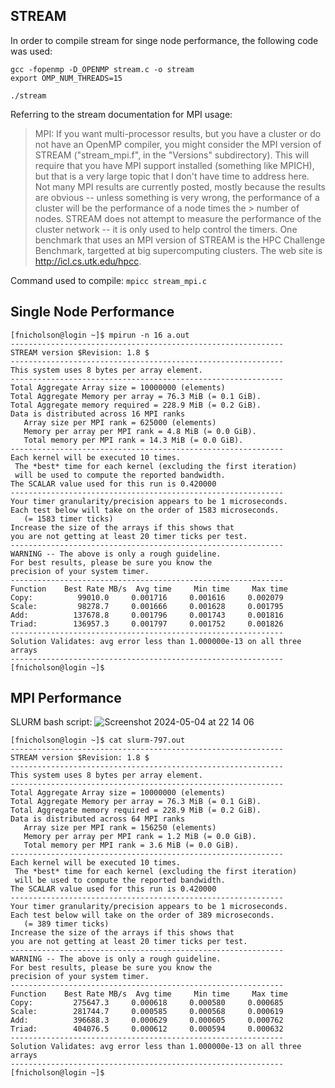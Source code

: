 STREAM
-
In order to compile stream for singe node performance, the following code was used:

    gcc -fopenmp -D_OPENMP stream.c -o stream 
    export OMP_NUM_THREADS=15
    
    ./stream
    
Referring to the stream documentation for MPI usage:
> MPI: If you want multi-processor results, but you have a cluster or do not have an OpenMP compiler, you might consider the MPI version of STREAM ("stream_mpi.f", in the "Versions" subdirectory).  This will require that you have MPI support installed (something like MPICH), but that is a very large topic that I don't have time to address here.
 Not many MPI results are currently posted, mostly because the results are obvious -- unless something is very wrong, the performance of a cluster will be the performance of a node times the > number of nodes. STREAM does not attempt to measure the performance of the cluster network -- it is only used to help control the timers.
 One benchmark that uses an MPI version of STREAM is the HPC Challenge Benchmark, targetted at big supercomputing clusters. The web site is http://icl.cs.utk.edu/hpcc.

Command used to compile:
    `mpicc stream_mpi.c`


Single Node Performance
-
    [fnicholson@login ~]$ mpirun -n 16 a.out 
    -------------------------------------------------------------
    STREAM version $Revision: 1.8 $
    -------------------------------------------------------------
    This system uses 8 bytes per array element.
    -------------------------------------------------------------
    Total Aggregate Array size = 10000000 (elements)
    Total Aggregate Memory per array = 76.3 MiB (= 0.1 GiB).
    Total Aggregate memory required = 228.9 MiB (= 0.2 GiB).
    Data is distributed across 16 MPI ranks
       Array size per MPI rank = 625000 (elements)
       Memory per array per MPI rank = 4.8 MiB (= 0.0 GiB).
       Total memory per MPI rank = 14.3 MiB (= 0.0 GiB).
    -------------------------------------------------------------
    Each kernel will be executed 10 times.
     The *best* time for each kernel (excluding the first iteration)
     will be used to compute the reported bandwidth.
    The SCALAR value used for this run is 0.420000
    -------------------------------------------------------------
    Your timer granularity/precision appears to be 1 microseconds.
    Each test below will take on the order of 1583 microseconds.
       (= 1583 timer ticks)
    Increase the size of the arrays if this shows that
    you are not getting at least 20 timer ticks per test.
    -------------------------------------------------------------
    WARNING -- The above is only a rough guideline.
    For best results, please be sure you know the
    precision of your system timer.
    -------------------------------------------------------------
    Function    Best Rate MB/s  Avg time     Min time     Max time
    Copy:          99010.0     0.001716     0.001616     0.002079
    Scale:         98278.7     0.001666     0.001628     0.001795
    Add:          137678.8     0.001796     0.001743     0.001816
    Triad:        136957.3     0.001797     0.001752     0.001826
    -------------------------------------------------------------
    Solution Validates: avg error less than 1.000000e-13 on all three arrays
    -------------------------------------------------------------
    [fnicholson@login ~]$ 

MPI Performance
-
SLURM bash script:
![Screenshot 2024-05-04 at 22 14 06](https://github.com/Jackaed/UKSCC-Submission/assets/8216039/17e754f3-3647-4fbb-b425-3e7713282a0e)

    [fnicholson@login ~]$ cat slurm-797.out 
    -------------------------------------------------------------
    STREAM version $Revision: 1.8 $
    -------------------------------------------------------------
    This system uses 8 bytes per array element.
    -------------------------------------------------------------
    Total Aggregate Array size = 10000000 (elements)
    Total Aggregate Memory per array = 76.3 MiB (= 0.1 GiB).
    Total Aggregate memory required = 228.9 MiB (= 0.2 GiB).
    Data is distributed across 64 MPI ranks
       Array size per MPI rank = 156250 (elements)
       Memory per array per MPI rank = 1.2 MiB (= 0.0 GiB).
       Total memory per MPI rank = 3.6 MiB (= 0.0 GiB).
    -------------------------------------------------------------
    Each kernel will be executed 10 times.
     The *best* time for each kernel (excluding the first iteration)
     will be used to compute the reported bandwidth.
    The SCALAR value used for this run is 0.420000
    -------------------------------------------------------------
    Your timer granularity/precision appears to be 1 microseconds.
    Each test below will take on the order of 389 microseconds.
       (= 389 timer ticks)
    Increase the size of the arrays if this shows that
    you are not getting at least 20 timer ticks per test.
    -------------------------------------------------------------
    WARNING -- The above is only a rough guideline.
    For best results, please be sure you know the
    precision of your system timer.
    -------------------------------------------------------------
    Function    Best Rate MB/s  Avg time     Min time     Max time
    Copy:         275647.3     0.000618     0.000580     0.000685
    Scale:        281744.7     0.000585     0.000568     0.000619
    Add:          396688.3     0.000629     0.000605     0.000762
    Triad:        404076.5     0.000612     0.000594     0.000632
    -------------------------------------------------------------
    Solution Validates: avg error less than 1.000000e-13 on all three arrays
    -------------------------------------------------------------
    [fnicholson@login ~]$ 
